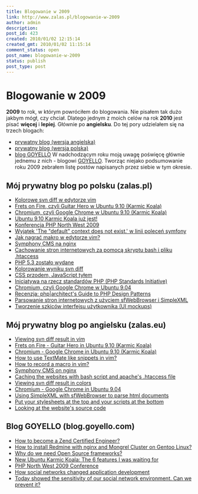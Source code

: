 ```yaml
---
title: Blogowanie w 2009
link: http://www.zalas.pl/blogowanie-w-2009
author: admin
description: 
post_id: 423
created: 2010/01/02 12:15:14
created_gmt: 2010/01/02 11:15:14
comment_status: open
post_name: blogowanie-w-2009
status: publish
post_type: post
---
```


<!--2009 to rok, w którym powróciłem do blogowania. Nie pisałem tak dużo jakbym mógł, czy chciał. Dlatego jednym z moich celów na rok 2010 jest pisać więcej i lepiej. Głównie po angielsku.-->

# Blogowanie w 2009

**2009** to rok, w którym powróciłem do blogowania. Nie pisałem tak dużo jakbym mógł, czy chciał. Dlatego jednym z moich celów na rok **2010** jest pisać **więcej** i **lepiej**. Głównie po **angielsku**. Do tej pory udzielałem się na trzech blogach: 

  * [prywatny blog (wersja angielska)](http://www.zalas.eu)
  * [prywatny blog (wersja polska)]()
  * [blog GOYELLO](http://blog.goyello.com)
W nadchodzącym roku moją uwagę poświęcę głównie jednemu z nich - blogowi [GOYELLO](http://blog.goyello.com). Tworząc niejako podsumowanie roku 2009 zebrałem listę postów napisanych przez siebie w tym okresie. 

## Mój prywatny blog po polsku (zalas.pl)

  * [Kolorowe svn diff w edytorze vim](/kolorowe-svn-diff-w-edytorze-vim)
  * [Frets on Fire, czyli Guitar Hero w Ubuntu 9.10 (Karmic Koala)](/frets-on-fire-czyli-guitar-hero-w-ubuntu-910-karmic-koala)
  * [Chromium, czyli Google Chrome w Ubuntu 9.10 (Karmic Koala)](/chromium-czyli-google-chrome-w-ubuntu-910-karmic-koala)
  * [Ubuntu 9.10 Karmic Koala już jest!](/ubuntu-910-karmic-koala-juz-jest)
  * [Konferencja PHP North West 2009](/konferencja-php-north-west-2009)
  * [Wyjątek 'The "default" context does not exist.' w linii poleceń symfony](/wyjatek-the-default-context-does-not-exist-w-linii-polecen-symfony)
  * [Jak nagrać makro w edytorze vim?](/jak-nagrac-makro-w-edytorze-vim)
  * [Symphony CMS na nginx](/symphony-cms-na-nginx)
  * [Cachowanie stron internetowych za pomocą skryptu bash i pliku .htaccess](/cachowanie-stron-internetowych-za-pomoca-skryptu-bash-i-pliku-htaccess)
  * [PHP 5.3 zostało wydane](/php-53-zostalo-wydane)
  * [Kolorowanie wyniku svn diff](/kolorowanie-wyniku-svn-diff)
  * [CSS przodem, JavaScript tyłem](/css-przodem-javascript-tylem)
  * [Inicjatywa na rzecz standardów PHP (PHP Standards Initiative)](/php-standards-initiative)
  * [Chromium, czyli Google Chrome w Ubuntu 9.04](/chromium-czyli-google-chrome-w-ubuntu-904)
  * [Recenzja: php|architect's Guide to PHP Design Patterns](/recenzja-phparchitects-guide-to-php-design-patterns)
  * [Parsowanie stron internetowych z użyciem sfWebBrowser i SimpleXML](/parsowanie-stron-internetowych-z-uzyciem-sfwebbrowser-i-simplexml)
  * [Tworzenie szkiców interfejsu użytkownika (UI mockups)](/tworzenie-szkicow-interfejsu-uzytkownika-ui-balsamiq-mockups)

## Mój prywatny blog po angielsku (zalas.eu)

  * [Viewing svn diff result in vim](http://www.zalas.eu/viewing-svn-diff-result-in-vim)
  * [Frets on Fire - Guitar Hero in Ubuntu 9.10 (Karmic Koala)](http://www.zalas.eu/frets-on-fire-guitar-hero-in-ubuntu-910-karmic-koala)
  * [Chromium - Google Chrome in Ubuntu 9.10 (Karmic Koala)](http://www.zalas.eu/chromium-google-chrome-in-ubuntu-910-karmic-koala)
  * [How to use TextMate like snippets in vim?](http://www.zalas.eu/how-to-use-textmate-like-snippets-in-vim)
  * [How to record a macro in vim?](http://www.zalas.eu/how-to-record-a-macro-in-vim)
  * [Symphony CMS on nginx](http://www.zalas.eu/symphony-cms-on-nginx)
  * [Caching the websites with bash script and apache's .htaccess file](http://www.zalas.eu/caching-the-websites-with-bash-script-and-apaches-htaccess-file)
  * [Viewing svn diff result in colors](http://www.zalas.eu/viewing-svn-diff-result-in-colors)
  * [Chromium - Google Chrome in Ubuntu 9.04](http://www.zalas.eu/chromium-google-chrome-in-ubuntu-904)
  * [Using SimpleXML with sfWebBrowser to parse html documents](http://www.zalas.eu/using-simplexml-with-sfwebbrowser-to-parse-html-documents)
  * [Put your stylesheets at the top and your scripts at the bottom](http://www.zalas.eu/put-your-stylesheets-at-the-top-and-your-scripts-at-the-bottom)
  * [Looking at the website's source code](http://www.zalas.eu/looking-at-the-websites-source-code)

## Blog GOYELLO (blog.goyello.com)

  * [How to become a Zend Certified Engineer?](http://blog.goyello.com/2009/12/31/how-to-become-a-zend-certified-engineer/)
  * [How to install Redmine with nginx and Mongrel Cluster on Gentoo Linux?](http://blog.goyello.com/2009/12/18/how-to-install-redmine-with-nginx-and-mongrel-cluster-on-gentoo-linux/)
  * [Why do we need Open Source frameworks?](http://blog.goyello.com/2009/11/17/why-do-we-need-open-source-frameworks/)
  * [New Ubuntu Karmic Koala: The 6 features I was waiting for](http://blog.goyello.com/2009/10/29/new-ubuntu-karmic-koala-the-6-feateres-i-was-waiting-for/)
  * [PHP North West 2009 Conference](http://blog.goyello.com/2009/10/17/php-north-west-2009-conference/)
  * [How social networks changed application development](http://blog.goyello.com/2009/08/07/how-social-networks-changed-application-development/)
  * [Today showed the sensitivity of our social network environment. Can we prevent it?](http://blog.goyello.com/2009/08/06/today-showed-the-sensitivity-of-our-social-network-environment/)
